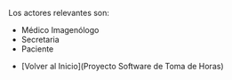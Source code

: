 Los actores relevantes son:
- Médico Imagenólogo
- Secretaria
- Paciente

* [Volver al Inicio](Proyecto Software de Toma de Horas)
